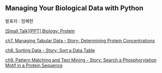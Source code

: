 ## Managing Your Biological Data with Python
발표자 : 엄혜현

[[Small Talk][PPT] Biology: Protein](https://drive.google.com/?tab=wo&authuser=0#folders/0B5udpMerRT_qblNXeWhhSm05SVU)

[ch7. Managing Tabular Data - Story: Determining Protein Concentrations](http://nbviewer.ipython.org/github/biopy/biopy.github.io/blob/master/notebook/Part2/Week3/20140819_ch7.Managing_Tabular_Data.ipynb)

[ch8. Sorting Data - Story: Sort a Data Table](http://nbviewer.ipython.org/github/biopy/biopy.github.io/blob/master/notebook/Part2/Week3/20140819_ch8.Sorting_Data.ipynb)

[ch9. Pattern Matching and Text Mining - Story: Search a Phosphorylation Motif in a Protein Sequence](http://nbviewer.ipython.org/github/biopy/biopy.github.io/blob/master/notebook/Part2/Week3/20140819_ch9.Pattern_Matching_and_Text_Mining.ipynb)
